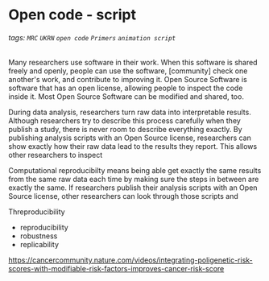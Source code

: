 # Open code - script

###### tags: `MRC` `UKRN` `open code` `Primers` `animation script`

Many researchers use software in their work.
When this software is shared freely and openly, people can use the software, [community] check one another's work, and contribute to improving it.
Open Source Software is software that has an open license, allowing people to inspect the code inside it. Most Open Source Software can be modified and shared, too.

During data analysis, researchers turn raw data into interpretable results.
Although researchers try to describe this process carefully when they publish a study, there is never room to describe everything exactly.
By publishing analysis scripts with an Open Source license, researchers can show exactly how their raw data lead to the results they report.
This allows other researchers to inspect 

Computational reproducibilty means being able get exactly the same results from the same raw data each time by making sure the steps in between are exactly the same.
If researchers publish their analysis scripts with an Open Source license, other researchers can look through those scripts and 

Threproducibility
- reproducibility
- robustness
- replicability

https://cancercommunity.nature.com/videos/integrating-poligenetic-risk-scores-with-modifiable-risk-factors-improves-cancer-risk-score